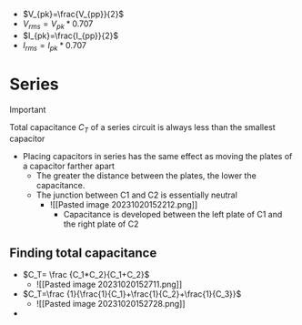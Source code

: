 - $V_{pk}=\frac{V_{pp}}{2}$
- $V_{rms}=V_{pk}*0.707$
- $I_{pk}=\frac{I_{pp}}{2}$
- $I_{rms}=I_{pk}*0.707$

# Series
>[!Important]
>Total capacitance $C_T$ of a series circuit is always less than the smallest capacitor

- Placing capacitors in series has the same effect as moving the plates of a capacitor farther apart
	- The greater the distance between the plates, the lower the capacitance.
	- The junction between C1 and C2 is essentially neutral
		- ![[Pasted image 20231020152212.png]]
			- Capacitance is developed between the left plate of C1 and the right plate of C2
## Finding total capacitance
- $C_T= \frac {C_1*C_2}{C_1+C_2}$
	- ![[Pasted image 20231020152711.png]]
- $C_T=\frac {1}{\frac{1}{C_1}+\frac{1}{C_2}+\frac{1}{C_3}}$
	- ![[Pasted image 20231020152728.png]]
- 
